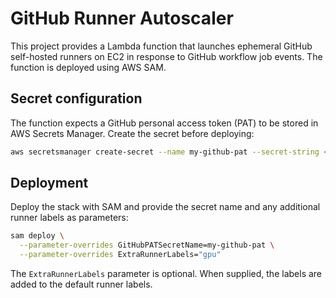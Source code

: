 # GitHub Runner Autoscaler

This project provides a Lambda function that launches ephemeral GitHub self-hosted
runners on EC2 in response to GitHub workflow job events. The function is deployed
using AWS SAM.

## Secret configuration

The function expects a GitHub personal access token (PAT) to be stored in AWS
Secrets Manager. Create the secret before deploying:

```bash
aws secretsmanager create-secret --name my-github-pat --secret-string <PAT>
```

## Deployment

Deploy the stack with SAM and provide the secret name and any additional runner
labels as parameters:

```bash
sam deploy \
  --parameter-overrides GitHubPATSecretName=my-github-pat \
  --parameter-overrides ExtraRunnerLabels="gpu"
```

The `ExtraRunnerLabels` parameter is optional. When supplied, the labels are
added to the default runner labels.
